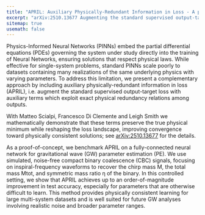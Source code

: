 ```yaml
---
title: "APRIL: Auxiliary Physically-Redundant Information in Loss - A physics-informed framework for parameter estimation with a gravitational-wave case study" 
excerpt: "arXiv:2510.13677 Augmenting the standard supervised output-target loss with auxiliary terms to exploit exact physical redundancy relations among outputs"
sitemap: true
usemath: false  
---
```


Physics-Informed Neural Networks (PINNs) embed the partial differential equations (PDEs) governing the system under study directly into the training of Neural Networks, ensuring solutions that respect physical laws. While effective for single-system problems, standard PINNs scale poorly to datasets containing many realizations of the same underlying physics with varying parameters. To address this limitation, we present a complementary approach by including auxiliary physically-redundant information in loss (APRIL), i.e. augment the standard supervised output-target loss with auxiliary terms which exploit exact physical redundancy relations among outputs. 


With Matteo Scialpi, Francesco Di Clemente and Leigh Smith we mathematically demonstrate that these terms preserve the true physical minimum while reshaping the loss landscape, improving convergence toward physically consistent solutions; see [arXiv:2510.13677](https://arxiv.org/abs/2510.13677) for the details. 

As a proof-of-concept, we benchmark APRIL on a fully-connected neural network for gravitational wave (GW) parameter estimation (PE). We use simulated, noise-free compact binary coalescence (CBC) signals, focusing on inspiral-frequency waveforms to recover the chirp mass M, the total mass Mtot, and symmetric mass ratio η of the binary. In this controlled setting, we show that APRIL achieves up to an order-of-magnitude improvement in test accuracy, especially for parameters that are otherwise difficult to learn. This method provides physically consistent learning for large multi-system datasets and is well suited for future GW analyses involving realistic noise and broader parameter ranges.
